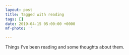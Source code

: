 ```yaml
---
layout: post
title: Tagged with reading
tags: []
date: 2019-04-15 05:00:00 +0000
mf-photo: ''

---
```

Things I've been reading and some thoughts about them.